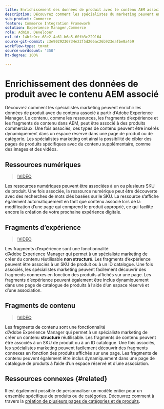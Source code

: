 ```yaml
---
title: Enrichissement des données de produit avec le contenu AEM associé
description: Découvrez comment les spécialistes du marketing peuvent enrichir les données de produit avec du contenu associé à partir de Adobe Experience Manager, en ajoutant dynamiquement du contenu marketing aux pages de produit. Les spécialistes du marketing ont ainsi la possibilité de cibler des pages de produits spécifiques avec du contenu supplémentaire, comme des images et des vidéos.
sub-product: Commerce
feature: Commerce Integration Framework
solution: Experience Manager,Commerce
role: Admin, Developer
exl-id: 14bfc9cc-68e2-4a61-b6a5-60fb3c229164
source-git-commit: c3e9029236734e22f5d266ac26b923eafbe0a459
workflow-type: tm+mt
source-wordcount: '350'
ht-degree: 100%

---
```


# Enrichissement des données de produit avec le contenu AEM associé

Découvrez comment les spécialistes marketing peuvent enrichir les données de produit avec du contenu associé à partir d’Adobe Experience Manager. Le contenu, comme les ressources, les fragments d’expérience et les fragments de contenu dans AEM, peut être associé à des produits commerciaux. Une fois associés, ces types de contenu peuvent être insérés dynamiquement dans un espace réservé dans une page de produit ou de catégorie. Les spécialistes marketing ont ainsi la possibilité de cibler des pages de produits spécifiques avec du contenu supplémentaire, comme des images et des vidéos.

## Ressources numériques

>[!VIDEO](https://video.tv.adobe.com/v/3447311/?quality=12&learn=on&captions=fre_fr)

Les ressources numériques peuvent être associées à un ou plusieurs SKU de produit. Une fois associée, la ressource numérique peut être découverte avec des recherches de mots clés basées sur le SKU. La ressource s’affiche également automatiquement en tant que contenu associé lors de la modification d’une page qui comprend le produit approprié, ce qui facilite encore la création de votre prochaine expérience digitale.

## Fragments d’expérience

>[!VIDEO](https://video.tv.adobe.com/v/343338/?quality=12&learn=on&captions=fre_fr)

Les fragments d’expérience sont une fonctionnalité d’Adobe Experience Manager qui permet à un spécialiste marketing de créer du contenu réutilisable **non structuré**. Les fragments d’expérience peuvent être associés à un SKU de produit ou à un ID catalogue. Une fois associés, les spécialistes marketing peuvent facilement découvrir des fragments connexes en fonction des produits affichés sur une page. Les fragments d’expérience peuvent également être inclus dynamiquement dans une page de catalogue de produits à l’aide d’un espace réservé et d’une association.

## Fragments de contenu

>[!VIDEO](https://video.tv.adobe.com/v/3452159/?quality=12&learn=on&captions=fre_fr)

Les fragments de contenu sont une fonctionnalité d’Adobe Experience Manager qui permet à un spécialiste marketing de créer un contenu **structuré** réutilisable. Les fragments de contenu peuvent être associés à un SKU de produit ou à un ID catalogue. Une fois associés, les spécialistes marketing peuvent facilement découvrir des fragments connexes en fonction des produits affichés sur une page. Les fragments de contenu peuvent également être inclus dynamiquement dans une page de catalogue de produits à l’aide d’un espace réservé et d’une association.

## Ressources connexes {#related}

Il est également possible de personnaliser un modèle entier pour un ensemble spécifique de produits ou de catégories. Découvrez comment à travers la [création de plusieurs pages de catégories et de produits](/help/commerce/cif/configuring/multi-template-usage.md).
